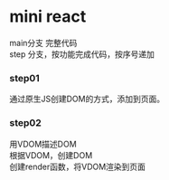 # mini react

main分支 完整代码  
step 分支，按功能完成代码，按序号递加  

### step01 
通过原生JS创建DOM的方式，添加到页面。

### step02 
用VDOM描述DOM   
根据VDOM，创建DOM  
创建render函数，将VDOM渲染到页面 


